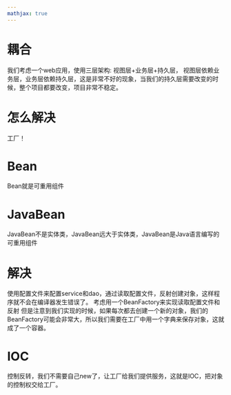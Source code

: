 ```yaml
---
mathjax: true
---
```


# 耦合
 我们考虑一个web应用，使用三层架构: 视图层+业务层+持久层，
 视图层依赖业务层，业务层依赖持久层，这是非常不好的现象，当我们的持久层需要改变的时候，整个项目都要改变，项目非常不稳定。

# 怎么解决
 工厂！
<!-- more -->

# Bean
 Bean就是可重用组件

# JavaBean
 JavaBean不是实体类，JavaBean远大于实体类，JavaBean是Java语言编写的可重用组件

#  解决
 使用配置文件来配置service和dao，通过读取配置文件，反射创建对象，这样程序就不会在编译器发生错误了。
 考虑用一个BeanFactory来实现读取配置文件和反射
 但是注意到我们实现的时候，如果每次都去创建一个新的对象，我们的BeanFactory可能会非常大，所以我们需要在工厂中用一个字典来保存对象，这就成了一个容器。 

# IOC
 控制反转，我们不需要自己new了，让工厂给我们提供服务，这就是IOC，把对象的控制权交给工厂。